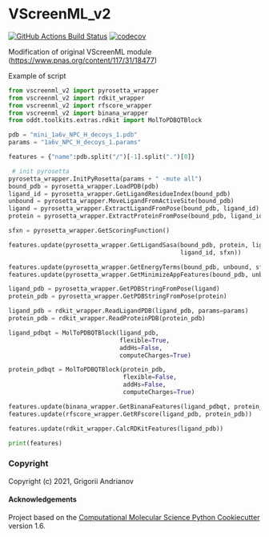 VScreenML_v2
==============================
[//]: # (Badges)
[![GitHub Actions Build Status](https://github.com/gandrianov/vscreenml_v2/workflows/CI/badge.svg)](https://github.com/gandrianov/vscreenml_v2/actions?query=workflow%3ACI)
[![codecov](https://codecov.io/gh/gandrianov/VScreenML_v2/branch/master/graph/badge.svg)](https://codecov.io/gh/gandrianov/VScreenML_v2/branch/master)

Modification of original VScreenML module (https://www.pnas.org/content/117/31/18477)

Example of script

```python
from vscreenml_v2 import pyrosetta_wrapper
from vscreenml_v2 import rdkit_wrapper
from vscreenml_v2 import rfscore_wrapper
from vscreenml_v2 import binana_wrapper
from oddt.toolkits.extras.rdkit import MolToPDBQTBlock

pdb = "mini_1a6v_NPC_H_decoys_1.pdb"
params = "1a6v_NPC_H_decoys_1.params"

features = {"name":pdb.split("/")[-1].split(".")[0]}

 # init pyrosetta
pyrosetta_wrapper.InitPyRosetta(params + " -mute all")
bound_pdb = pyrosetta_wrapper.LoadPDB(pdb)
ligand_id = pyrosetta_wrapper.GetLigandResidueIndex(bound_pdb)
unbound = pyrosetta_wrapper.MoveLigandFromActiveSite(bound_pdb)
ligand = pyrosetta_wrapper.ExtractLigandFromPose(bound_pdb, ligand_id)
protein = pyrosetta_wrapper.ExtractProteinFromPose(bound_pdb, ligand_id)

sfxn = pyrosetta_wrapper.GetScoringFunction()

features.update(pyrosetta_wrapper.GetLigandSasa(bound_pdb, protein, ligand,
                                                ligand_id, sfxn))

features.update(pyrosetta_wrapper.GetEnergyTerms(bound_pdb, unbound, sfxn))
features.update(pyrosetta_wrapper.GetMinimizeAppFeatures(bound_pdb, unbound))

ligand_pdb = pyrosetta_wrapper.GetPDBStringFromPose(ligand)
protein_pdb = pyrosetta_wrapper.GetPDBStringFromPose(protein)

ligand_pdb = rdkit_wrapper.ReadLigandPDB(ligand_pdb, params=params)
protein_pdb = rdkit_wrapper.ReadProteinPDB(protein_pdb)

ligand_pdbqt = MolToPDBQTBlock(ligand_pdb,
                               flexible=True,
                               addHs=False,
                               computeCharges=True)

protein_pdbqt = MolToPDBQTBlock(protein_pdb,
                                flexible=False,
                                addHs=False,
                                computeCharges=True)

features.update(binana_wrapper.GetBinanaFeatures(ligand_pdbqt, protein_pdbqt))
features.update(rfscore_wrapper.GetRFscore(ligand_pdb, protein_pdb))

features.update(rdkit_wrapper.CalcRDKitFeatures(ligand_pdb))

print(features)

```

### Copyright

Copyright (c) 2021, Grigorii Andrianov


#### Acknowledgements
 
Project based on the 
[Computational Molecular Science Python Cookiecutter](https://github.com/molssi/cookiecutter-cms) version 1.6.
